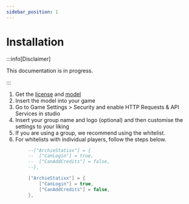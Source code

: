 ```yaml
---
sidebar_position: 1
---
```


# Installation
:::info[Disclaimer]

This documentation is in progress.

:::

1. Get the [license](https://www.roblox.com/game-pass/120573759/Emerson-PrintLink) and [model](https://create.roblox.com/store/asset/14996803013/Emerson-PrintLink)
2. Insert the model into your game
3. Go to Game Settings > Security and enable HTTP Requests & API Services in studio
4. Insert your group name and logo (optional) and then customise the settings to your liking
5. If you are using a group, we recommend using the whitelist.
6. For whitelists with individual players, follow the steps below.

```lua title="Emerson Printlink/Configuration/Settings.lua BEFORE"
		--["ArchieStatixx"] = {
		--	["CanLogin"] = true,
		--	["CanAddCredits"] = false,
		--},
```

```lua title="Emerson Printlink/Configuration/Settings.lua AFTER"
		["ArchieStatixx"] = {
			["CanLogin"] = true,
			["CanAddCredits"] = false,
		},
```
